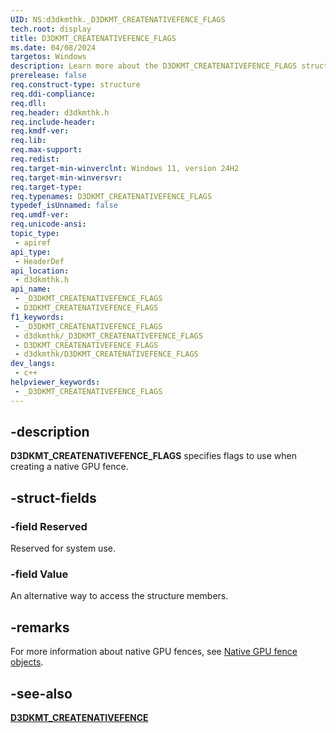 ```yaml
---
UID: NS:d3dkmthk._D3DKMT_CREATENATIVEFENCE_FLAGS
tech.root: display
title: D3DKMT_CREATENATIVEFENCE_FLAGS
ms.date: 04/08/2024
targetos: Windows
description: Learn more about the D3DKMT_CREATENATIVEFENCE_FLAGS structure.
prerelease: false
req.construct-type: structure
req.ddi-compliance: 
req.dll: 
req.header: d3dkmthk.h
req.include-header: 
req.kmdf-ver: 
req.lib: 
req.max-support: 
req.redist: 
req.target-min-winverclnt: Windows 11, version 24H2
req.target-min-winversvr: 
req.target-type: 
req.typenames: D3DKMT_CREATENATIVEFENCE_FLAGS
typedef_isUnnamed: false
req.umdf-ver: 
req.unicode-ansi: 
topic_type:
 - apiref
api_type:
 - HeaderDef
api_location:
 - d3dkmthk.h
api_name:
 - _D3DKMT_CREATENATIVEFENCE_FLAGS
 - D3DKMT_CREATENATIVEFENCE_FLAGS
f1_keywords:
 - _D3DKMT_CREATENATIVEFENCE_FLAGS
 - d3dkmthk/_D3DKMT_CREATENATIVEFENCE_FLAGS
 - D3DKMT_CREATENATIVEFENCE_FLAGS
 - d3dkmthk/D3DKMT_CREATENATIVEFENCE_FLAGS
dev_langs:
 - c++
helpviewer_keywords:
 - _D3DKMT_CREATENATIVEFENCE_FLAGS
---
```


## -description

**D3DKMT_CREATENATIVEFENCE_FLAGS** specifies flags to use when creating a native GPU fence.

## -struct-fields

### -field Reserved

Reserved for system use.

### -field Value

An alternative way to access the structure members.

## -remarks

For more information about native GPU fences, see [Native GPU fence objects](/windows-hardware/drivers/display/native-gpu-fence-objects).

## -see-also

[**D3DKMT_CREATENATIVEFENCE**](ns-d3dkmthk-d3dkmt_createnativefence.md)

